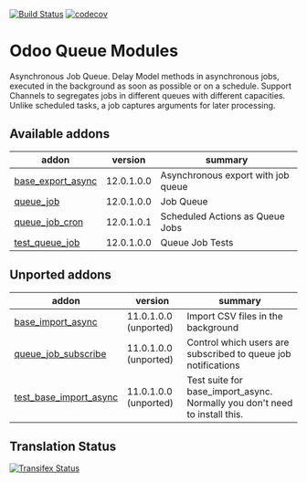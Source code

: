 [![Build Status](https://travis-ci.org/OCA/queue.svg?branch=12.0)](https://travis-ci.org/OCA/queue)
[![codecov](https://codecov.io/gh/OCA/queue/branch/12.0/graph/badge.svg)](https://codecov.io/gh/OCA/queue)


Odoo Queue Modules
==================

Asynchronous Job Queue. Delay Model methods in asynchronous jobs, executed in
the background as soon as possible or on a schedule.  Support Channels to
segregates jobs in different queues with different capacities. Unlike
scheduled tasks, a job captures arguments for later processing.


[//]: # (addons)

Available addons
----------------
addon | version | summary
--- | --- | ---
[base_export_async](base_export_async/) | 12.0.1.0.0 | Asynchronous export with job queue
[queue_job](queue_job/) | 12.0.1.0.0 | Job Queue
[queue_job_cron](queue_job_cron/) | 12.0.1.0.1 | Scheduled Actions as Queue Jobs
[test_queue_job](test_queue_job/) | 12.0.1.0.0 | Queue Job Tests


Unported addons
---------------
addon | version | summary
--- | --- | ---
[base_import_async](base_import_async/) | 11.0.1.0.0 (unported) | Import CSV files in the background
[queue_job_subscribe](queue_job_subscribe/) | 11.0.1.0.0 (unported) | Control which users are subscribed to queue job notifications
[test_base_import_async](test_base_import_async/) | 11.0.1.0.0 (unported) | Test suite for base_import_async. Normally you don't need to install this.

[//]: # (end addons)

Translation Status
------------------
[![Transifex Status](https://www.transifex.com/projects/p/OCA-queue-12-0/chart/image_png)](https://www.transifex.com/projects/p/OCA-queue-12-0)

